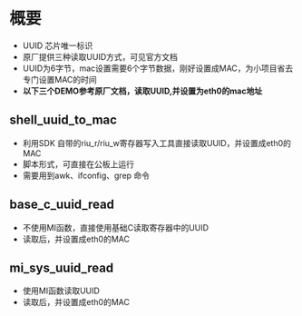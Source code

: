 # 概要
- UUID  芯片唯一标识
- 原厂提供三种读取UUID方式，可见官方文档
- UUID为6字节，mac设置需要6个字节数据，刚好设置成MAC，为小项目省去专门设置MAC的时间
- **以下三个DEMO参考原厂文档，读取UUID,并设置为eth0的mac地址**

## shell_uuid_to_mac
- 利用SDK 自带的riu_r/riu_w寄存器写入工具直接读取UUID，并设置成eth0的MAC
- 脚本形式，可直接在公板上运行
- 需要用到awk、ifconfig、grep 命令

## base_c_uuid_read
- 不使用MI函数，直接使用基础C读取寄存器中的UUID
- 读取后，并设置成eth0的MAC

## mi_sys_uuid_read
- 使用MI函数读取UUID
- 读取后，并设置成eth0的MAC

